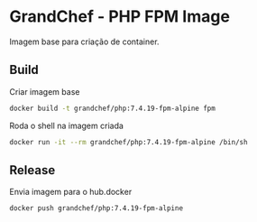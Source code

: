 # GrandChef - PHP FPM Image
Imagem base para criação de container.

## Build

Criar imagem base
```sh
docker build -t grandchef/php:7.4.19-fpm-alpine fpm
```

Roda o shell na imagem criada
```sh
docker run -it --rm grandchef/php:7.4.19-fpm-alpine /bin/sh
```

## Release

Envia imagem para o hub.docker
```sh
docker push grandchef/php:7.4.19-fpm-alpine
```
